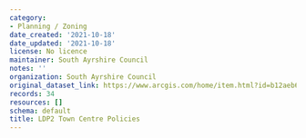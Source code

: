 ```yaml
---
category:
- Planning / Zoning
date_created: '2021-10-18'
date_updated: '2021-10-18'
license: No licence
maintainer: South Ayrshire Council
notes: ''
organization: South Ayrshire Council
original_dataset_link: https://www.arcgis.com/home/item.html?id=b12aeb6748a74b239bf87caf88de41b0
records: 34
resources: []
schema: default
title: LDP2 Town Centre Policies
---
```

